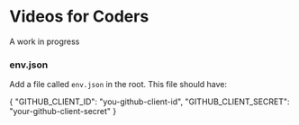 Videos for Coders
=================

A work in progress

### env.json

Add a file called `env.json` in the root. This file should have:

{
	"GITHUB_CLIENT_ID": "you-github-client-id",
	"GITHUB_CLIENT_SECRET": "your-github-client-secret"
}

